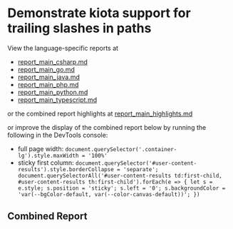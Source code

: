 # Demonstrate kiota support for trailing slashes in paths

View the language-specific reports at

- [report_main_csharp.md](./report_main_csharp.md)
- [report_main_go.md](./report_main_go.md)
- [report_main_java.md](./report_main_java.md)
- [report_main_php.md](./report_main_php.md)
- [report_main_python.md](./report_main_python.md)
- [report_main_typescript.md](./report_main_typescript.md)

or the combined report highlights at [report_main_highlights.md](./report_main_highlights.md)

or improve the display of the combined report below by running the following in the DevTools console:

- full page width: `document.querySelector('.container-lg').style.maxWidth = '100%'`
- sticky first column: `document.querySelector('#user-content-results').style.borderCollapse = 'separate'; document.querySelectorAll('#user-content-results td:first-child, #user-content-results th:first-child').forEach(e => { let s = e.style; s.position = 'sticky'; s.left = '0'; s.backgroundColor = 'var(--bgColor-default, var(--color-canvas-default))'; })`

## Combined Report
